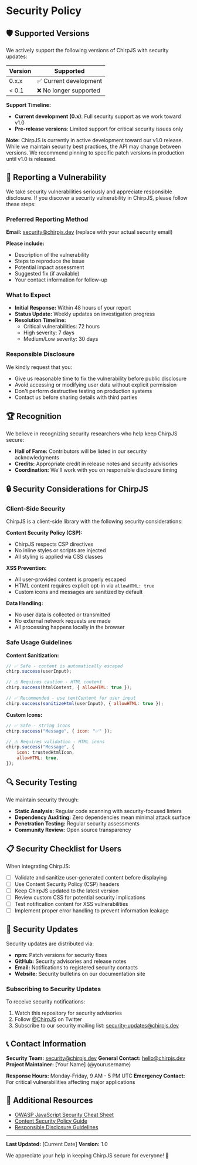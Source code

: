 # Security Policy

## 🛡️ Supported Versions

We actively support the following versions of ChirpJS with security updates:

| Version | Supported              |
| ------- | ---------------------- |
| 0.x.x   | ✅ Current development |
| < 0.1   | ❌ No longer supported |

**Support Timeline:**

- **Current development (0.x)**: Full security support as we work toward v1.0
- **Pre-release versions**: Limited support for critical security issues only

**Note:** ChirpJS is currently in active development toward our v1.0 release. While we maintain security best practices, the API may change between versions. We recommend pinning to specific patch versions in production until v1.0 is released.

## 🚨 Reporting a Vulnerability

We take security vulnerabilities seriously and appreciate responsible disclosure. If you discover a security vulnerability in ChirpJS, please follow these steps:

### Preferred Reporting Method

**Email:** security@chirpjs.dev (replace with your actual security email)

**Please include:**

- Description of the vulnerability
- Steps to reproduce the issue
- Potential impact assessment
- Suggested fix (if available)
- Your contact information for follow-up

### What to Expect

- **Initial Response:** Within 48 hours of your report
- **Status Update:** Weekly updates on investigation progress
- **Resolution Timeline:**
  - Critical vulnerabilities: 72 hours
  - High severity: 7 days
  - Medium/Low severity: 30 days

### Responsible Disclosure

We kindly request that you:

- Give us reasonable time to fix the vulnerability before public disclosure
- Avoid accessing or modifying user data without explicit permission
- Don't perform destructive testing on production systems
- Contact us before sharing details with third parties

## 🏆 Recognition

We believe in recognizing security researchers who help keep ChirpJS secure:

- **Hall of Fame:** Contributors will be listed in our security acknowledgments
- **Credits:** Appropriate credit in release notes and security advisories
- **Coordination:** We'll work with you on responsible disclosure timing

## 🔒 Security Considerations for ChirpJS

### Client-Side Security

ChirpJS is a client-side library with the following security considerations:

**Content Security Policy (CSP):**

- ChirpJS respects CSP directives
- No inline styles or scripts are injected
- All styling is applied via CSS classes

**XSS Prevention:**

- All user-provided content is properly escaped
- HTML content requires explicit opt-in via `allowHTML: true`
- Custom icons and messages are sanitized by default

**Data Handling:**

- No user data is collected or transmitted
- No external network requests are made
- All processing happens locally in the browser

### Safe Usage Guidelines

**Content Sanitization:**

```javascript
// ✅ Safe - content is automatically escaped
chirp.success(userInput);

// ⚠️ Requires caution - HTML content
chirp.success(htmlContent, { allowHTML: true });

// ✅ Recommended - use textContent for user input
chirp.success(sanitizeHtml(userInput), { allowHTML: true });
```

**Custom Icons:**

```javascript
// ✅ Safe - string icons
chirp.success("Message", { icon: "✅" });

// ⚠️ Requires validation - HTML icons
chirp.success("Message", {
	icon: trustedHtmlIcon,
	allowHTML: true,
});
```

## 🔍 Security Testing

We maintain security through:

- **Static Analysis:** Regular code scanning with security-focused linters
- **Dependency Auditing:** Zero dependencies mean minimal attack surface
- **Penetration Testing:** Regular security assessments
- **Community Review:** Open source transparency

## 📋 Security Checklist for Users

When integrating ChirpJS:

- [ ] Validate and sanitize user-generated content before displaying
- [ ] Use Content Security Policy (CSP) headers
- [ ] Keep ChirpJS updated to the latest version
- [ ] Review custom CSS for potential security implications
- [ ] Test notification content for XSS vulnerabilities
- [ ] Implement proper error handling to prevent information leakage

## 🚀 Security Updates

Security updates are distributed via:

- **npm:** Patch versions for security fixes
- **GitHub:** Security advisories and release notes
- **Email:** Notifications to registered security contacts
- **Website:** Security bulletins on our documentation site

### Subscribing to Security Updates

To receive security notifications:

1. Watch this repository for security advisories
2. Follow [@ChirpJS](https://twitter.com/chirpjs) on Twitter
3. Subscribe to our security mailing list: security-updates@chirpjs.dev

## 📞 Contact Information

**Security Team:** security@chirpjs.dev **General Contact:** hello@chirpjs.dev **Project Maintainer:** [Your Name] (@yourusername)

**Response Hours:** Monday-Friday, 9 AM - 5 PM UTC **Emergency Contact:** For critical vulnerabilities affecting major applications

## 🔗 Additional Resources

- [OWASP JavaScript Security Cheat Sheet](https://cheatsheetseries.owasp.org/cheatsheets/DOM_based_XSS_Prevention_Cheat_Sheet.html)
- [Content Security Policy Guide](https://developer.mozilla.org/en-US/docs/Web/HTTP/CSP)
- [Responsible Disclosure Guidelines](https://www.bugcrowd.com/resource/what-is-responsible-disclosure/)

---

**Last Updated:** [Current Date] **Version:** 1.0

We appreciate your help in keeping ChirpJS secure for everyone! 🙏
